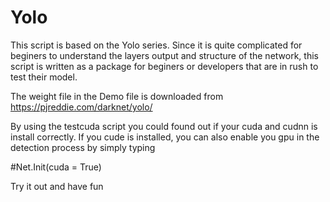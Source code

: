 # Yolo

This script is based on the Yolo series. Since it is quite complicated for beginers to understand the layers output and structure of the network, this script is written as a package for beginers or developers that are in rush to test their model.

The weight file in the Demo file is downloaded from https://pjreddie.com/darknet/yolo/ 

By using the testcuda script you could found out if your cuda and cudnn is install correctly. If you cude is installed, you can also enable you gpu in the detection process by simply typing

#Net.Init(cuda = True)

Try it out and have fun
